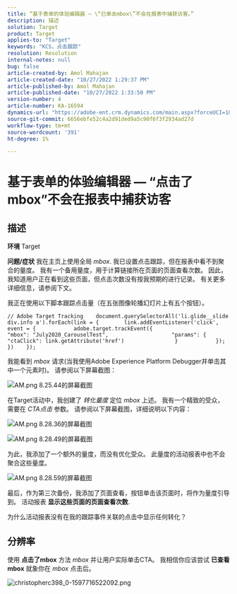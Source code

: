 ```yaml
---
title: “基于表单的体验编辑器 — \“已单击mbox\”不会在报表中捕获访客。”
description: 描述
solution: Target
product: Target
applies-to: "Target"
keywords: "KCS，点击跟踪"
resolution: Resolution
internal-notes: null
bug: false
article-created-by: Amol Mahajan
article-created-date: "10/27/2022 1:29:37 PM"
article-published-by: Amol Mahajan
article-published-date: "10/27/2022 1:33:50 PM"
version-number: 4
article-number: KA-16594
dynamics-url: "https://adobe-ent.crm.dynamics.com/main.aspx?forceUCI=1&pagetype=entityrecord&etn=knowledgearticle&id=0fb16a66-fb55-ed11-bba2-6045bd006793"
source-git-commit: 6656ebfe52c4a2d91ded9a5c90f6f3f2934ad27d
workflow-type: tm+mt
source-wordcount: '391'
ht-degree: 1%

---
```


# 基于表单的体验编辑器 — “点击了mbox”不会在报表中捕获访客

## 描述

<b>环境</b>
Target


<b>问题/症状</b>
我在主页上使用全局 *mbox*. 我已设置点击跟踪，但在报表中看不到聚合的量度。 我有一个备用量度，用于计算链接所在页面的页面查看次数。 因此，我知道用户正在看到这些页面，但点击次数没有按我预期的进行记录。 有关更多详细信息，请参阅下文。



我正在使用以下脚本跟踪点击量（在五张图像轮播幻灯片上有五个按钮）。




```
// Adobe Target Tracking    document.querySelectorAll('li.glide__slide div.info a').forEach(link = {        link.addEventListener('click', event = {            adobe.target.trackEvent({                    "mbox": "July2020_CarouselTest",                    "params": {                    "ctaClick": link.getAttribute('href')                }            });        })    });
```




我能看到 *mbox* 请求(当我使用Adobe Experience Platform Debugger并单击其中一个元素时)。 请参阅以下屏幕截图：



![AM.png 8.25.44的屏幕截图](https://experienceleaguecommunities.adobe.com/t5/image/serverpage/image-id/26222i8EFBFA8432501D9E/image-size/medium?v=1.0&amp;amp;px=400 "AM.png 8.25.44的屏幕截图")



在Target活动中，我创建了 *转化量度* 定位 *mbox* 上述。 我有一个精致的受众，需要在 *CTA点击* 参数。 请参阅以下屏幕截图，详细说明以下内容：



![AM.png 8.28.36的屏幕截图](https://experienceleaguecommunities.adobe.com/t5/image/serverpage/image-id/26225i9E8B86819537BB25/image-size/medium?v=1.0&amp;amp;px=400 "AM.png 8.28.36的屏幕截图")

![AM.png 8.28.49的屏幕截图](https://experienceleaguecommunities.adobe.com/t5/image/serverpage/image-id/26223i6D9AAA0A81236A58/image-size/medium?v=1.0&amp;amp;px=400 "AM.png 8.28.49的屏幕截图")



为此，我添加了一个额外的量度，而没有优化受众。 此量度的活动报表中也不会聚合这些量度。



![AM.png 8.28.59的屏幕截图](https://experienceleaguecommunities.adobe.com/t5/image/serverpage/image-id/26224iFF036B11B2E932FC/image-size/medium?v=1.0&amp;amp;px=400 "AM.png 8.28.59的屏幕截图")



最后，作为第三次备份，我添加了页面查看，按钮单击该页面时，将作为量度引导到。 活动报表 <b>显示这些页面的页面查看次数</b>.



为什么活动报表没有在我的跟踪事件关联的点击中显示任何转化？


## 分辨率


使用 <b>点击了mbox</b> 方法 *mbox* 并让用户实际单击CTA。 我相信你应该尝试 <b>已查看mbox</b> 就象你在 *mbox* 点击后。



![christopherc398_0-1597716522092.png](https://experienceleaguecommunities.adobe.com/t5/image/serverpage/image-id/26237i01409F8DF7D2F948/image-size/medium?v=1.0&amp;amp;px=400)


